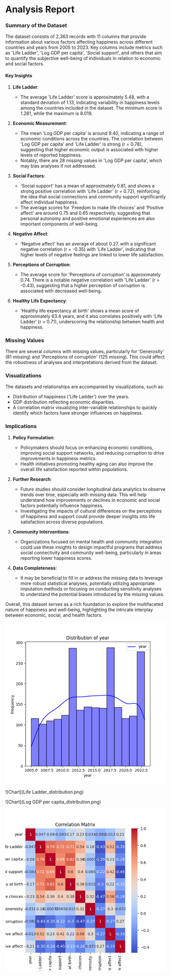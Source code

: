 # Analysis Report

### Summary of the Dataset

The dataset consists of 2,363 records with 11 columns that provide information about various factors affecting happiness across different countries and years from 2005 to 2023. Key columns include metrics such as 'Life Ladder', 'Log GDP per capita', 'Social support', and others that aim to quantify the subjective well-being of individuals in relation to economic and social factors.

#### Key Insights

1. **Life Ladder**:
   - The average 'Life Ladder' score is approximately 5.48, with a standard deviation of 1.13, indicating variability in happiness levels among the countries included in the dataset. The minimum score is 1.281, while the maximum is 8.019.

2. **Economic Measurement**:
   - The mean 'Log GDP per capita' is around 9.40, indicating a range of economic conditions across the countries. The correlation between 'Log GDP per capita' and 'Life Ladder' is strong (r = 0.78), suggesting that higher economic output is associated with higher levels of reported happiness.
   - Notably, there are 28 missing values in 'Log GDP per capita', which may bias analyses if not addressed.

3. **Social Factors**:
   - 'Social support' has a mean of approximately 0.81, and shows a strong positive correlation with 'Life Ladder' (r = 0.72), reinforcing the idea that social connections and community support significantly affect individual happiness.
   - The average scores for 'Freedom to make life choices' and 'Positive affect' are around 0.75 and 0.65 respectively, suggesting that personal autonomy and positive emotional experiences are also important components of well-being.

4. **Negative Affect**:
   - 'Negative affect' has an average of about 0.27, with a significant negative correlation (r = -0.35) with 'Life Ladder', indicating that higher levels of negative feelings are linked to lower life satisfaction.

5. **Perceptions of Corruption**:
   - The average score for 'Perceptions of corruption' is approximately 0.74. There is a notable negative correlation with 'Life Ladder' (r = -0.43), suggesting that a higher perception of corruption is associated with decreased well-being.

6. **Healthy Life Expectancy**:
   - 'Healthy life expectancy at birth' shows a mean score of approximately 63.4 years, and it also correlates positively with 'Life Ladder' (r = 0.71), underscoring the relationship between health and happiness.

### Missing Values
There are several columns with missing values, particularly for 'Generosity' (81 missing) and 'Perceptions of corruption' (125 missing). This could affect the robustness of analyses and interpretations derived from the dataset.

### Visualizations
The datasets and relationships are accompanied by visualizations, such as:
- Distribution of happiness ('Life Ladder') over the years.
- GDP distribution reflecting economic disparities.
- A correlation matrix visualizing inter-variable relationships to quickly identify which factors have stronger influences on happiness.

### Implications

1. **Policy Formulation**: 
   - Policymakers should focus on enhancing economic conditions, improving social support networks, and reducing corruption to drive improvements in happiness metrics.
   - Health initiatives promoting healthy aging can also improve the overall life satisfaction reported within populations.

2. **Further Research**:
   - Future studies should consider longitudinal data analytics to observe trends over time, especially with missing data. This will help understand how improvements or declines in economic and social factors potentially influence happiness.
   - Investigating the impacts of cultural differences on the perceptions of happiness and support could provide deeper insights into life satisfaction across diverse populations.

3. **Community Interventions**: 
   - Organizations focused on mental health and community integration could use these insights to design impactful programs that address social connectivity and community well-being, particularly in areas reporting lower happiness scores.

4. **Data Completeness**: 
   - It may be beneficial to fill in or address the missing data to leverage more robust statistical analyses, potentially utilizing appropriate imputation methods or focusing on conducting sensitivity analyses to understand the potential biases introduced by the missing values.

Overall, this dataset serves as a rich foundation to explore the multifaceted nature of happiness and well-being, highlighting the intricate interplay between economic, social, and health factors.

![Chart](year_distribution.png)

![Chart](Life Ladder_distribution.png)

![Chart](Log GDP per capita_distribution.png)

![Chart](correlation_matrix.png)


